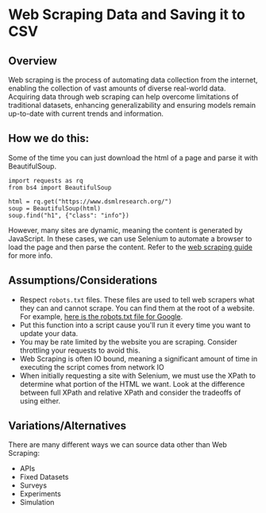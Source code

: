 # Web Scraping Data and Saving it to CSV

## Overview

Web scraping is the process of automating data collection from the internet, enabling the collection of vast amounts of diverse real-world data. Acquiring data through web scraping can help overcome limitations of traditional datasets, enhancing generalizability and ensuring models remain up-to-date with current trends and information. 

## How we do this:

Some of the time you can just download the html of a page and parse it with BeautifulSoup. 

```
import requests as rq
from bs4 import BeautifulSoup

html = rq.get("https://www.dsmlresearch.org/")
soup = BeautifulSoup(html)
soup.find("h1", {"class": "info"})
```

However, many sites are dynamic, meaning the content is generated by JavaScript. In these cases, we can use Selenium to automate a browser to load the page and then parse the content. Refer to the [web scraping guide](https://github.com/CodesmithLLC/aws-cloud-guides/blob/main/webscraping.md) for more info.

## Assumptions/Considerations

- Respect `robots.txt` files. These files are used to tell web scrapers what they can and cannot scrape. You can find them at the root of a website. For example, [here is the robots.txt file for Google](https://www.google.com/robots.txt).
- Put this function into a script cause you'll run it every time you want to update your data.
- You may be rate limited by the website you are scraping. Consider throttling your requests to avoid this.
- Web Scraping is often IO bound, meaning a significant amount of time in executing the script comes from network IO
- When initially requesting a site with Selenium, we must use the XPath to determine what portion of the HTML we want. Look at the difference between full XPath and relative XPath and consider the tradeoffs of using either.

## Variations/Alternatives

There are many different ways we can source data other than Web Scraping:

- APIs 
- Fixed Datasets
- Surveys
- Experiments
- Simulation
